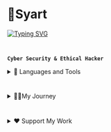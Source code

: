 # 💫Syart

[![Typing SVG](https://readme-typing-svg.demolab.com?font=&size=25&pause=1000&color=F7F7F7&random=false&width=435&lines=Hobby+Software+Developer;Dream+Job%3A+Software+Developer;Work+hard+for+my+goal)]()

#

**`Cyber Security & Ethical Hacker`**

<details>
<summary>🧰 Languages and Tools</summary>

<img align="left" alt="Python" width="30px" style="padding-right:10px;" src="https://cdn.jsdelivr.net/gh/devicons/devicon/icons/python/python-plain.svg" />
<img align="left" alt="C++" width="30px" style="padding-right:10px;" src="https://cdn.jsdelivr.net/gh/devicons/devicon/icons/cplusplus/cplusplus-line.svg" />
<img align="left" alt="JavaScript" width="30px" style="padding-right:10px;" src="https://cdn.jsdelivr.net/gh/devicons/devicon/icons/javascript/javascript-plain.svg" />
<img align="left" alt="Git" width="30px" style="padding-right:10px;" src="https://cdn.jsdelivr.net/gh/devicons/devicon/icons/git/git-original.svg" />
<img align="left" alt="GitHub" width="30px" style="padding-right:10px;" src="https://cdn.jsdelivr.net/gh/devicons/devicon/icons/github/github-original.svg" />

</details>




#

<details>
<summary> 👨‍💻My Journey </summary>
</details>

#

<details>
<summary> ♥️ Support My Work</summary>

If you find my projects helpful or valuable, consider supporting me by donating. Your contributions help me dedicate more time and effort to create and maintain open-source projects.

#

### Cryptocurrency Donations:
- **Bitcoin <img src="Bitcoin.png" alt="Bitcoin" width="20" height="20">:** `soon` 
- **Ethereum <img src="Ethereum.png" alt="Ethereum" width="20" height="20">:** `soon` 
- **Solana <img src="Sol.png" alt="Solana" width="20" height="20">:** `BFciMoUU5gqLpRXvRvrQUDaVGhKW5uDwEVmzZsefRb8C`

Thank you for your generosity!
</details>

